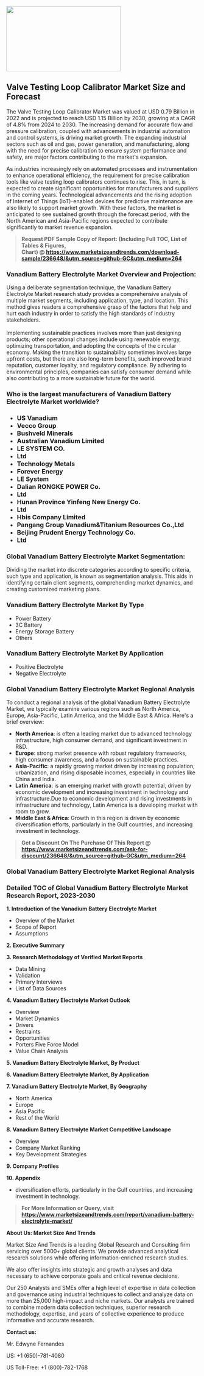 <p><img class="alignnone size-medium wp-image-20088" src="https://ffe5etoiles.com/wp-content/uploads/2024/12/MST1-300x171.png" alt="" width="300" height="171" /></p><h2>Valve Testing Loop Calibrator Market Size and Forecast</h2><p>The Valve Testing Loop Calibrator Market was valued at USD 0.79 Billion in 2022 and is projected to reach USD 1.15 Billion by 2030, growing at a CAGR of 4.8% from 2024 to 2030. The increasing demand for accurate flow and pressure calibration, coupled with advancements in industrial automation and control systems, is driving market growth. The expanding industrial sectors such as oil and gas, power generation, and manufacturing, along with the need for precise calibration to ensure system performance and safety, are major factors contributing to the market's expansion.</p><p>As industries increasingly rely on automated processes and instrumentation to enhance operational efficiency, the requirement for precise calibration tools like valve testing loop calibrators continues to rise. This, in turn, is expected to create significant opportunities for manufacturers and suppliers in the coming years. Technological advancements and the rising adoption of Internet of Things (IoT)-enabled devices for predictive maintenance are also likely to support market growth. With these factors, the market is anticipated to see sustained growth through the forecast period, with the North American and Asia-Pacific regions expected to contribute significantly to market revenue expansion.</p></p><blockquote id="" class=""><strong>Request PDF Sample Copy of Report: (Including Full TOC, List of Tables &amp; Figures, Chart)&nbsp;@&nbsp;<strong><a href="https://www.marketsizeandtrends.com/download-sample/236648/&utm_source=github-GC&utm_medium=264" target="_blank">https://www.marketsizeandtrends.com/download-sample/236648/&utm_source=github-GC&utm_medium=264</a></strong></strong></blockquote><h3 id="" class="">Vanadium Battery Electrolyte Market&nbsp;Overview and Projection:</h3><p id="" class="">Using a deliberate segmentation technique, the Vanadium Battery Electrolyte Market research study provides a comprehensive analysis of multiple market segments, including application, type, and location. This method gives readers a comprehensive grasp of the factors that help and hurt each industry in order to satisfy the high standards of industry stakeholders. <br /> <br />Implementing sustainable practices involves more than just designing products; other operational changes include using renewable energy, optimizing transportation, and adopting the concepts of the circular economy. Making the transition to sustainability sometimes involves large upfront costs, but there are also long-term benefits, such improved brand reputation, customer loyalty, and regulatory compliance. By adhering to environmental principles, companies can satisfy consumer demand while also contributing to a more sustainable future for the world.</p><h3 id="" class="">Who is the largest manufacturers of&nbsp;Vanadium Battery Electrolyte Market worldwide?</h3><h3 class=""><p><ul><li>US Vanadium </li><li> Vecco Group </li><li> Bushveld Minerals </li><li> Australian Vanadium Limited </li><li> LE SYSTEM CO. </li><li> Ltd </li><li> Technology Metals </li><li> Forever Energy </li><li> LE System </li><li> Dalian RONGKE POWER Co. </li><li> Ltd </li><li> Hunan Province Yinfeng New Energy Co. </li><li> Ltd </li><li> Hbis Company Limited </li><li> Pangang Group Vanadium&Titanium Resources Co.,Ltd </li><li> Beijing Prudent Energy Technology Co. </li><li> Ltd</li></ul></p></h3><h3 id="" class="">Global&nbsp;Vanadium Battery Electrolyte Market Segmentation:</h3><p id="" class="">Dividing the market into discrete categories according to specific criteria, such type and application, is known as segmentation analysis. This aids in identifying certain client segments, comprehending market dynamics, and creating customized marketing plans.</p><h3 id="" class="">Vanadium Battery Electrolyte Market&nbsp;By Type</h3><p><p><ul><li>Power Battery</li><li> 3C Battery</li><li> Energy Storage Battery</li><li> Others</p></li></ul></p></p><h3 id="" class="">Vanadium Battery Electrolyte Market&nbsp;By Application</h3><p class=""><p><ul><li>Positive Electrolyte</li><li> Negative Electrolyte</li></ul></p></p><h3 id="" class="">Global Vanadium Battery Electrolyte Market Regional Analysis</h3><p id="" class="">To conduct a regional analysis of the global Vanadium Battery Electrolyte Market, we typically examine various regions such as North America, Europe, Asia-Pacific, Latin America, and the Middle East &amp; Africa. Here's a brief overview:</p><ul><li><strong>North America</strong>: is often a leading market due to advanced technology infrastructure, high consumer demand, and significant investment in R&amp;D.</li><li><strong>Europe</strong>: strong market presence with robust regulatory frameworks, high consumer awareness, and a focus on sustainable practices.</li><li><strong>Asia-Pacific</strong>: a rapidly growing market driven by increasing population, urbanization, and rising disposable incomes, especially in countries like China and India.</li><li><strong>Latin America</strong>: is an emerging market with growth potential, driven by economic development and increasing investment in technology and infrastructure.Due to economic development and rising investments in infrastructure and technology, Latin America is a developing market with room to grow.</li><li><strong>Middle East &amp; Africa</strong>: Growth in this region is driven by economic diversification efforts, particularly in the Gulf countries, and increasing investment in technology.</li></ul><blockquote id="" class=""><strong>Get a Discount On The Purchase Of This Report @ <strong><a href="https://www.marketsizeandtrends.com/ask-for-discount/236648/&utm_source=github-GC&utm_medium=264" target="_blank">https://www.marketsizeandtrends.com/ask-for-discount/236648/&utm_source=github-GC&utm_medium=264</a></strong></strong></blockquote><h3 id="" class="">Global Vanadium Battery Electrolyte Market Regional Analysis</h3><h3 id="" class="">Detailed TOC of Global Vanadium Battery Electrolyte Market Research Report, 2023-2030</h3><p id="" class=""><strong>1. Introduction of the Vanadium Battery Electrolyte Market</strong></p><ul><li>Overview of the Market</li><li>Scope of Report</li><li>Assumptions</li></ul><p id="" class=""><strong>2. Executive Summary</strong></p><p id="" class=""><strong>3. Research Methodology of Verified Market Reports</strong></p><ul><li>Data Mining</li><li>Validation</li><li>Primary Interviews</li><li>List of Data Sources</li></ul><p id="" class=""><strong>4. Vanadium Battery Electrolyte Market Outlook</strong></p><ul><li>Overview</li><li>Market Dynamics</li><li>Drivers</li><li>Restraints</li><li>Opportunities</li><li>Porters Five Force Model</li><li>Value Chain Analysis</li></ul><p id="" class=""><strong>5. Vanadium Battery Electrolyte Market, By Product</strong></p><p id="" class=""><strong>6. Vanadium Battery Electrolyte Market, By Application</strong></p><p id="" class=""><strong>7. Vanadium Battery Electrolyte Market, By Geography</strong></p><ul><li>North America</li><li>Europe</li><li>Asia Pacific</li><li>Rest of the World</li></ul><p id="" class=""><strong>8. Vanadium Battery Electrolyte Market Competitive Landscape</strong></p><ul><li>Overview</li><li>Company Market Ranking</li><li>Key Development Strategies</li></ul><p id="" class=""><strong>9. Company Profiles</strong></p><p id="" class=""><strong>10. Appendix</strong></p><ul><li>diversification efforts, particularly in the Gulf countries, and increasing investment in technology.</li></ul><blockquote id="" class=""><strong>For More Information or Query, visit <strong><strong><a href="https://www.marketsizeandtrends.com/report/vanadium-battery-electrolyte-market/" target="_blank">https://www.marketsizeandtrends.com/report/vanadium-battery-electrolyte-market/</a></strong></strong></strong></blockquote><p id="" class=""><strong>About Us: Market Size And Trends</strong></p><p id="" class="">Market Size And Trends is a leading Global Research and Consulting firm servicing over 5000+ global clients. We provide advanced analytical research solutions while offering information-enriched research studies.</p><p id="" class="">We also offer insights into strategic and growth analyses and data necessary to achieve corporate goals and critical revenue decisions.</p><p id="" class="">Our 250 Analysts and SMEs offer a high level of expertise in data collection and governance using industrial techniques to collect and analyze data on more than 25,000 high-impact and niche markets. Our analysts are trained to combine modern data collection techniques, superior research methodology, expertise, and years of collective experience to produce informative and accurate research.</p><p id="" class=""><strong>Contact us:</strong></p><p id="" class="">Mr. Edwyne Fernandes</p><p id="" class="">US: +1 (650)-781-4080</p><p id="" class="">US Toll-Free: +1 (800)-782-1768</p>
